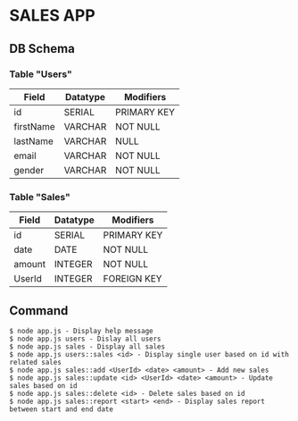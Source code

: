 # SALES APP

## DB Schema

### Table "Users"
| Field         | Datatype | Modifiers   |
| ------------- | -------- | ----------- |
| id            | SERIAL   | PRIMARY KEY |
| firstName     | VARCHAR  | NOT NULL    |
| lastName      | VARCHAR  | NULL        |
| email         | VARCHAR  | NOT NULL    |
| gender        | VARCHAR  | NOT NULL    |

### Table "Sales"
| Field         | Datatype | Modifiers   |
| ------------- | -------- | ----------- |
| id            | SERIAL   | PRIMARY KEY |
| date          | DATE     | NOT NULL    |
| amount        | INTEGER  | NOT NULL    |
| UserId        | INTEGER  | FOREIGN KEY |

## Command
```
$ node app.js - Display help message
$ node app.js users - Dislay all users
$ node app.js sales - Display all sales
$ node app.js users::sales <id> - Display single user based on id with related sales
$ node app.js sales::add <UserId> <date> <amount> - Add new sales
$ node app.js sales::update <id> <UserId> <date> <amount> - Update sales based on id
$ node app.js sales::delete <id> - Delete sales based on id
$ node app.js sales::report <start> <end> - Display sales report between start and end date
```